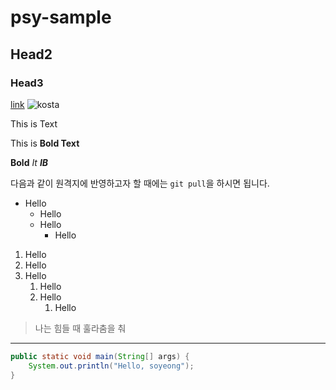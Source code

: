 # psy-sample

## Head2

### Head3

[link](http://naver.com)
![kosta](http://edu2.kosta.or.kr/assets/images/kosta2.png)

This is Text

This is **Bold Text**

**Bold**
_It_
_**IB**_


다음과 같이 원격지에 반영하고자 할 때에는 `git pull`을 하시면 됩니다.
* Hello
    * Hello
    * Hello
        * Hello
       
       
       
1. Hello
1. Hello
1. Hello
    1. Hello
    1. Hello
        1. Hello



> 나는 힘들 때 훌라춤을 춰

***

```java
public static void main(String[] args) {
    System.out.println("Hello, soyeong");
}
```
